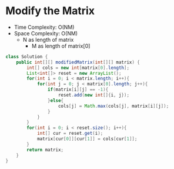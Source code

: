 # Modify the Matrix

- Time Complexity: O(NM)
- Space Complexity: O(NM)
  - N as length of matrix
    - M as length of matrix[0]

```java
class Solution {
    public int[][] modifiedMatrix(int[][] matrix) {
        int[] cols = new int[matrix[0].length];
        List<int[]> reset = new ArrayList();
        for(int i = 0; i < matrix.length; i++){
            for(int j = 0; j < matrix[0].length; j++){
                if(matrix[i][j] == -1){
                    reset.add(new int[]{i, j});
                }else{
                    cols[j] = Math.max(cols[j], matrix[i][j]);
                }
            }
        }
        for(int i = 0; i < reset.size(); i++){
            int[] cur = reset.get(i);
            matrix[cur[0]][cur[1]] = cols[cur[1]];
        }
        return matrix;
    }
}
```

